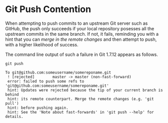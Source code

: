# Git Push Contention

When attempting to push commits to an upstream Git server such as GitHub, the push only succeeds if your local repository posesses all the upstream commits in the same branch. If not, it fails, reminding you with a hint that you can _merge in the remote changes_ and then attempt to push, with a higher likelihood of success.

The command line output of such a failure in Git 1.7.12 appears as follows. 

	git push

	To git@github.com:someusername/somereponame.git
	 ! [rejected]        master -> master (non-fast-forward)
	 error: failed to push some refs to 'git@github.com:someusername/somereponame.git'
	 hint: Updates were rejected because the tip of your current branch is behind
	 hint: its remote counterpart. Merge the remote changes (e.g. 'git pull')
	 hint: before pushing again.
	 hint: See the 'Note about fast-forwards' in 'git push --help' for details.
